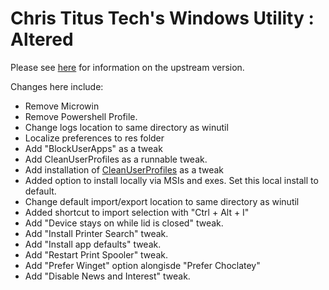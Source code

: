 # Chris Titus Tech's Windows Utility : Altered

Please see [here](https://github.com/ChrisTitusTech/winutil) for information on the upstream version.

Changes here include:
- Remove Microwin
- Remove Powershell Profile.
- Change logs location to same directory as winutil
- Localize preferences to res folder
- Add "BlockUserApps" as a tweak
- Add CleanUserProfiles as a runnable tweak.
- Add installation of [CleanUserProfiles](https://github.com/KamaleiZestri/CleanUserProfiles) as a tweak
- Added option to install locally via MSIs and exes. Set this local install to default.
- Change default import/export location to same directory as winutil
- Added shortcut to import selection with "Ctrl + Alt + I"
- Add "Device stays on while lid is closed" tweak.
- Add "Install Printer Search" tweak.
- Add "Install app defaults" tweak.
- Add "Restart Print Spooler" tweak.
- Add "Prefer Winget" option alongisde "Prefer Choclatey"
- Add "Disable News and Interest" tweak.
